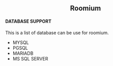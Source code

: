 <h2 align="center">Roomium</h2>



#### DATABASE SUPPORT

This is a list of database can be use for roomium.

* MYSQL
* PGSQL
* MARIADB
* MS SQL SERVER
